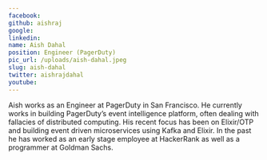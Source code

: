 ```yaml
---
facebook: 
github: aishraj
google: 
linkedin: 
name: Aish Dahal
position: Engineer (PagerDuty)
pic_url: /uploads/aish-dahal.jpeg
slug: aish-dahal
twitter: aishrajdahal
youtube: 
---
```

<p>Aish works as an Engineer at PagerDuty in San Francisco. He currently works in building PagerDuty&rsquo;s event intelligence platform, often dealing with fallacies of distributed computing. His recent focus has been on Elixir/OTP and building event driven microservices using Kafka and Elixir. In the past he has worked as an early stage employee at HackerRank as well as a programmer at Goldman Sachs.</p>
